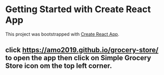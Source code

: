 # Getting Started with Create React App

This project was bootstrapped with [Create React App](https://github.com/facebook/create-react-app).

## click https://amo2019.github.io/grocery-store/ to open the app then click on Simple Grocery Store icon om the top left corner.
